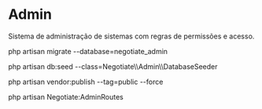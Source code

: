 # Admin #

Sistema de administração de sistemas com regras de permissões e acesso.

php artisan migrate --database=negotiate_admin

php artisan db:seed --class=Negotiate\\\Admin\\\DatabaseSeeder

php artisan vendor:publish --tag=public --force

php artisan Negotiate:AdminRoutes

